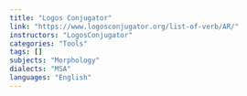```yaml
---
title: "Logos Conjugator"
link: "https://www.logosconjugator.org/list-of-verb/AR/"
instructors: "LogosConjugator"
categories: "Tools"
tags: []
subjects: "Morphology"
dialects: "MSA"
languages: "English"
---
```

